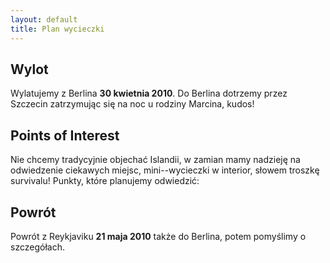 ```yaml
---
layout: default
title: Plan wycieczki
---
```


## Wylot
Wylatujemy z Berlina **30 kwietnia 2010**. Do Berlina dotrzemy przez Szczecin
zatrzymując się na noc u rodziny Marcina, kudos!

## Points of Interest
Nie chcemy tradycyjnie objechać Islandii, w zamian mamy nadzieję na odwiedzenie
ciekawych miejsc, mini--wycieczki w interior, słowem troszkę survivalu! Punkty,
które planujemy odwiedzić:

## Powrót
Powrót z Reykjaviku **21 maja 2010** także do Berlina, potem pomyślimy o
szczegółach.
